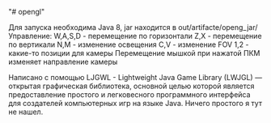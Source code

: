 "# opengl"

Для запуска необходима Java 8, jar находится в out/artifacte/openg_jar/
Управление:
W,A,S,D - перемещение по горизонтали
Z,X - перемещение по вертикали
N,M - изменение освещения
C,V - изменение FOV
1,2 - какие-то позиции для камеры
Перемещение мышкой при нажатой ПКМ изменяет направление камеры

Написано с помощью LJGWL - Lightweight Java Game Library (LWJGL) — открытая графическая библиотека, основной целью
которой является предоставление простого и легковесного программного интерфейса для создателей компьютерных игр на языке Java.
Ничего простого я тут не нашел.